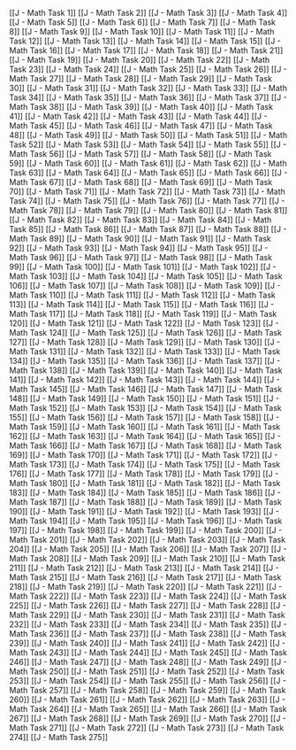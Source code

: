 [[J - Math Task 1]]
[[J - Math Task 2]]
[[J - Math Task 3]]
[[J - Math Task 4]]
[[J - Math Task 5]]
[[J - Math Task 6]]
[[J - Math Task 7]]
[[J - Math Task 8]]
[[J - Math Task 9]]
[[J - Math Task 10]]
[[J - Math Task 11]]
[[J - Math Task 12]]
[[J - Math Task 13]]
[[J - Math Task 14]]
[[J - Math Task 15]]
[[J - Math Task 16]]
[[J - Math Task 17]]
[[J - Math Task 18]]
[[J - Math Task 21]]
[[J - Math Task 19]]
[[J - Math Task 20]]
[[J - Math Task 22]]
[[J - Math Task 23]]
[[J - Math Task 24]]
[[J - Math Task 25]]
[[J - Math Task 26]]
[[J - Math Task 27]]
[[J - Math Task 28]]
[[J - Math Task 29]]
[[J - Math Task 30]]
[[J - Math Task 31]]
[[J - Math Task 32]]
[[J - Math Task 33]]
[[J - Math Task 34]]
[[J - Math Task 35]]
[[J - Math Task 36]]
[[J - Math Task 37]]
[[J - Math Task 38]]
[[J - Math Task 39]]
[[J - Math Task 40]]
[[J - Math Task 41]]
[[J - Math Task 42]]
[[J - Math Task 43]]
[[J - Math Task 44]]
[[J - Math Task 45]]
[[J - Math Task 46]]
[[J - Math Task 47]]
[[J - Math Task 48]]
[[J - Math Task 49]]
[[J - Math Task 50]]
[[J - Math Task 51]]
[[J - Math Task 52]]
[[J - Math Task 53]]
[[J - Math Task 54]]
[[J - Math Task 55]]
[[J - Math Task 56]]
[[J - Math Task 57]]
[[J - Math Task 58]]
[[J - Math Task 59]]
[[J - Math Task 60]]
[[J - Math Task 61]]
[[J - Math Task 62]]
[[J - Math Task 63]]
[[J - Math Task 64]]
[[J - Math Task 65]]
[[J - Math Task 66]]
[[J - Math Task 67]]
[[J - Math Task 68]]
[[J - Math Task 69]]
[[J - Math Task 70]]
[[J - Math Task 71]]
[[J - Math Task 72]]
[[J - Math Task 73]]
[[J - Math Task 74]]
[[J - Math Task 75]]
[[J - Math Task 76]]
[[J - Math Task 77]]
[[J - Math Task 78]]
[[J - Math Task 79]]
[[J - Math Task 80]]
[[J - Math Task 81]]
[[J - Math Task 82]]
[[J - Math Task 83]]
[[J - Math Task 84]]
[[J - Math Task 85]]
[[J - Math Task 86]]
[[J - Math Task 87]]
[[J - Math Task 88]]
[[J - Math Task 89]]
[[J - Math Task 90]]
[[J - Math Task 91]]
[[J - Math Task 92]]
[[J - Math Task 93]]
[[J - Math Task 94]]
[[J - Math Task 95]]
[[J - Math Task 96]]
[[J - Math Task 97]]
[[J - Math Task 98]]
[[J - Math Task 99]]
[[J - Math Task 100]]
[[J - Math Task 101]]
[[J - Math Task 102]]
[[J - Math Task 103]]
[[J - Math Task 104]]
[[J - Math Task 105]]
[[J - Math Task 106]]
[[J - Math Task 107]]
[[J - Math Task 108]]
[[J - Math Task 109]]
[[J - Math Task 110]]
[[J - Math Task 111]]
[[J - Math Task 112]]
[[J - Math Task 113]]
[[J - Math Task 114]]
[[J - Math Task 115]]
[[J - Math Task 116]]
[[J - Math Task 117]]
[[J - Math Task 118]]
[[J - Math Task 119]]
[[J - Math Task 120]]
[[J - Math Task 121]]
[[J - Math Task 122]]
[[J - Math Task 123]]
[[J - Math Task 124]]
[[J - Math Task 125]]
[[J - Math Task 126]]
[[J - Math Task 127]]
[[J - Math Task 128]]
[[J - Math Task 129]]
[[J - Math Task 130]]
[[J - Math Task 131]]
[[J - Math Task 132]]
[[J - Math Task 133]]
[[J - Math Task 134]]
[[J - Math Task 135]]
[[J - Math Task 136]]
[[J - Math Task 137]]
[[J - Math Task 138]]
[[J - Math Task 139]]
[[J - Math Task 140]]
[[J - Math Task 141]]
[[J - Math Task 142]]
[[J - Math Task 143]]
[[J - Math Task 144]]
[[J - Math Task 145]]
[[J - Math Task 146]]
[[J - Math Task 147]]
[[J - Math Task 148]]
[[J - Math Task 149]]
[[J - Math Task 150]]
[[J - Math Task 151]]
[[J - Math Task 152]]
[[J - Math Task 153]]
[[J - Math Task 154]]
[[J - Math Task 155]]
[[J - Math Task 156]]
[[J - Math Task 157]]
[[J - Math Task 158]]
[[J - Math Task 159]]
[[J - Math Task 160]]
[[J - Math Task 161]]
[[J - Math Task 162]]
[[J - Math Task 163]]
[[J - Math Task 164]]
[[J - Math Task 165]]
[[J - Math Task 166]]
[[J - Math Task 167]]
[[J - Math Task 168]]
[[J - Math Task 169]]
[[J - Math Task 170]]
[[J - Math Task 171]]
[[J - Math Task 172]]
[[J - Math Task 173]]
[[J - Math Task 174]]
[[J - Math Task 175]]
[[J - Math Task 176]]
[[J - Math Task 177]]
[[J - Math Task 178]]
[[J - Math Task 179]]
[[J - Math Task 180]]
[[J - Math Task 181]]
[[J - Math Task 182]]
[[J - Math Task 183]]
[[J - Math Task 184]]
[[J - Math Task 185]]
[[J - Math Task 186]]
[[J - Math Task 187]]
[[J - Math Task 188]]
[[J - Math Task 189]]
[[J - Math Task 190]]
[[J - Math Task 191]]
[[J - Math Task 192]]
[[J - Math Task 193]]
[[J - Math Task 194]]
[[J - Math Task 195]]
[[J - Math Task 196]]
[[J - Math Task 197]]
[[J - Math Task 198]]
[[J - Math Task 199]]
[[J - Math Task 200]]
[[J - Math Task 201]]
[[J - Math Task 202]]
[[J - Math Task 203]]
[[J - Math Task 204]]
[[J - Math Task 205]]
[[J - Math Task 206]]
[[J - Math Task 207]]
[[J - Math Task 208]]
[[J - Math Task 209]]
[[J - Math Task 210]]
[[J - Math Task 211]]
[[J - Math Task 212]]
[[J - Math Task 213]]
[[J - Math Task 214]]
[[J - Math Task 215]]
[[J - Math Task 216]]
[[J - Math Task 217]]
[[J - Math Task 218]]
[[J - Math Task 219]]
[[J - Math Task 220]]
[[J - Math Task 221]]
[[J - Math Task 222]]
[[J - Math Task 223]]
[[J - Math Task 224]]
[[J - Math Task 225]]
[[J - Math Task 226]]
[[J - Math Task 227]]
[[J - Math Task 228]]
[[J - Math Task 229]]
[[J - Math Task 230]]
[[J - Math Task 231]]
[[J - Math Task 232]]
[[J - Math Task 233]]
[[J - Math Task 234]]
[[J - Math Task 235]]
[[J - Math Task 236]]
[[J - Math Task 237]]
[[J - Math Task 238]]
[[J - Math Task 239]]
[[J - Math Task 240]]
[[J - Math Task 241]]
[[J - Math Task 242]]
[[J - Math Task 243]]
[[J - Math Task 244]]
[[J - Math Task 245]]
[[J - Math Task 246]]
[[J - Math Task 247]]
[[J - Math Task 248]]
[[J - Math Task 249]]
[[J - Math Task 250]]
[[J - Math Task 251]]
[[J - Math Task 252]]
[[J - Math Task 253]]
[[J - Math Task 254]]
[[J - Math Task 255]]
[[J - Math Task 256]]
[[J - Math Task 257]]
[[J - Math Task 258]]
[[J - Math Task 259]]
[[J - Math Task 260]]
[[J - Math Task 261]]
[[J - Math Task 262]]
[[J - Math Task 263]]
[[J - Math Task 264]]
[[J - Math Task 265]]
[[J - Math Task 266]]
[[J - Math Task 267]]
[[J - Math Task 268]]
[[J - Math Task 269]]
[[J - Math Task 270]]
[[J - Math Task 271]]
[[J - Math Task 272]]
[[J - Math Task 273]]
[[J - Math Task 274]]
[[J - Math Task 275]]